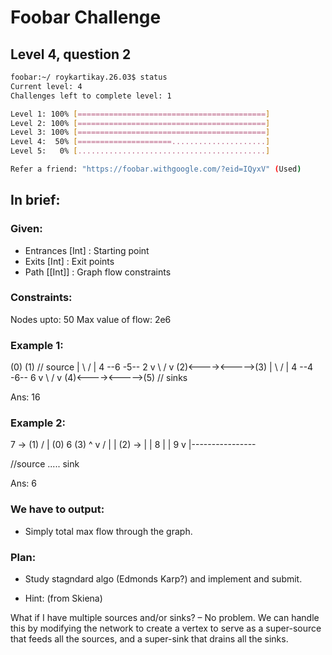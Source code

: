 # Foobar Challenge

## Level 4, question 2

```sh
foobar:~/ roykartikay.26.03$ status
Current level: 4
Challenges left to complete level: 1

Level 1: 100% [==========================================]
Level 2: 100% [==========================================]
Level 3: 100% [==========================================]
Level 4:  50% [=====================.....................]
Level 5:   0% [..........................................]

Refer a friend: "https://foobar.withgoogle.com/?eid=IQyxV" (Used)
```

## In brief:

### Given:

- Entrances [Int] : Starting point
- Exits [Int]     : Exit points
- Path [[Int]]    : Graph flow constraints

### Constraints:

Nodes upto:        50
Max value of flow: 2e6

### Example 1:

(0)             (1) // source
 | \           / |
 4  --6    -5--  2
 v     \  /      v
(2)<----><----->(3)
 | \           / |
 4  --4    -6--  6
 v     \  /      v
(4)<----><----->(5) // sinks

Ans: 16

### Example 2:

   7
     -> (1)
   /     |
(0)      6      (3)
  ^      v     /  |
  |     (2) ->    |
  |            8  |
  |  9            v
  |----------------

//source ..... sink

Ans: 6

### We have to output:

- Simply total max flow through the graph.

### Plan:

- Study stagndard algo (Edmonds Karp?) and implement and submit.

- Hint: (from Skiena)

What if I have multiple sources and/or sinks? – No problem. We can handle
this by modifying the network to create a vertex to serve as a super-source
that feeds all the sources, and a super-sink that drains all the sinks.


